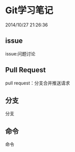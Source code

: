 # Git学习笔记 #
2014/10/27 21:26:36
## issue ##
issue:问题讨论

## Pull Request ##
pull request：分支合并推送请求




## 分支 ##
分支





## 命令 ##
命令
